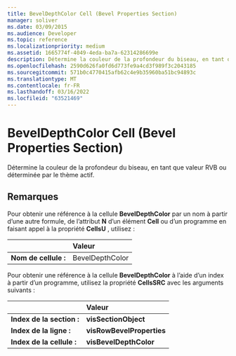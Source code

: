 ```yaml
---
title: BevelDepthColor Cell (Bevel Properties Section)
manager: soliver
ms.date: 03/09/2015
ms.audience: Developer
ms.topic: reference
ms.localizationpriority: medium
ms.assetid: 1665774f-4049-4eda-ba7a-62314286699e
description: Détermine la couleur de la profondeur du biseau, en tant que valeur RVB ou déterminée par le thème actif.
ms.openlocfilehash: 2590d626fa0fd6d773fe9a4cd3f989f3c2043185
ms.sourcegitcommit: 571b0c4770415afb62c4e9b35960ba51bc94893c
ms.translationtype: MT
ms.contentlocale: fr-FR
ms.lasthandoff: 03/16/2022
ms.locfileid: "63521469"
---
```

# <a name="beveldepthcolor-cell-bevel-properties-section"></a>BevelDepthColor Cell (Bevel Properties Section)

Détermine la couleur de la profondeur du biseau, en tant que valeur RVB ou déterminée par le thème actif.
  
## <a name="remarks"></a>Remarques

Pour obtenir une référence à la cellule **BevelDepthColor** par un nom à partir d’une autre formule, de l’attribut **N** d’un élément **Cell** ou d’un programme en faisant appel à la propriété **CellsU** , utilisez : 
  
||Valeur |
|:-----|:-----|
| **Nom de cellule :**  <br/> | BevelDepthColor  <br/> |
   
Pour obtenir une référence à la cellule **BevelDepthColor** à l’aide d’un index à partir d’un programme, utilisez la propriété **CellsSRC** avec les arguments suivants : 
  
||Valeur |
|:-----|:-----|
| **Index de la section :**  <br/> |**visSectionObject** <br/> |
| **Index de la ligne :**  <br/> |**visRowBevelProperties** <br/> |
| **Index de la cellule :**  <br/> |**visBevelDepthColor** <br/> |
   

